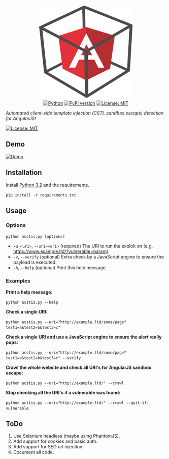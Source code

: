<p align="center">
    <img src=".github/logo.svg" width="300" height="300" alt="ACSTIS">
    <br/>
    <a href="https://www.python.org/"><img src="https://img.shields.io/pypi/pyversions/acstis.svg" alt=Python version"></a>
    <a href="https://pypi.python.org/pypi/acstis/"><img src="https://img.shields.io/pypi/v/acstis.svg" alt="PyPi version"></a>
    <a href="LICENSE.md"><img src="https://img.shields.io/pypi/l/acstis.svg" alt="License: MIT"></a>
</p>

*Automated client-side template injection (CSTI, sandbox escape) detection for AngularJS!*

[![License: MIT](https://img.shields.io/badge/License-MIT-yellow.svg)](LICENSE.md)

## Demo
[![Demo](https://finnwea.com/snippets/angularjs-sandbox-escape-scanner-loop.gif)](https://finnwea.com/snippets/angularjs-sandbox-escape-scanner-loop.gif) 

## Installation

Install [Python 3.2](https://www.python.org/downloads/) and the requirements.

`pip install -r requirements.txt`

## Usage

### Options
`python acstis.py [options]`
* `-u <uri>`,      `--uri=<uri>`              (required)        The URI to run the exploit on (e.g. https://www.example.ltd/?vulnerable=param).
* `-v`,            `--verify`                 (optional)        Extra check by a JavaScript engine to ensure the payload is executed.
* `-h`,            `--help`                   (optional)        Print this help message.

### Examples

**Print a help message:**

`python acstis.py --help`

**Check a single URI:**

`python acstis.py --uri="http://example.ltd/some/page?test1=a&test2=b&test3=c"`

**Check a single URI and use a JavaScript engine to ensure the alert really pops:**

`python acstis.py --uri="http://example.ltd/some/page?test1=a&test2=b&test3=c" --verify`

**Crawl the whole website and check all URI's for AngularJS sandbox escape:**

`python acstis.py --uri="http://example.ltd/" --crawl`

**Stop checking all the URI's if a vulnerable was found:**

`python acstis.py --uri="http://example.ltd/" --crawl --quit-if-vulnerable`

## ToDo

1. Use Selenium headless (maybe using PhantomJS).
2. Add support for cookies and basic auth.
3. Add support for SEO url injection.
4. Document all code.
